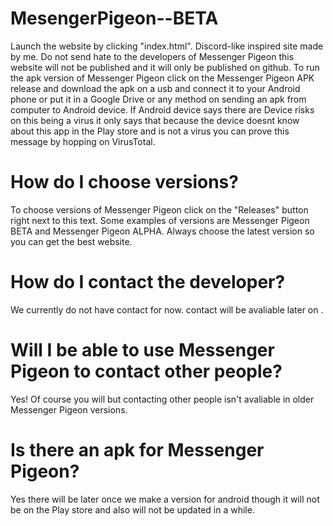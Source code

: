 # MesengerPigeon--BETA
Launch the website by clicking "index.html".
Discord-like inspired site made by me.
Do not send hate to the developers of Messenger Pigeon this website will not be published and it will only be published on github.
To run the apk version of Messenger Pigeon click on the Messenger Pigeon APK release and download the apk on a usb and connect it to your Android phone
or put it in a Google Drive or any method on sending an apk from computer to Android device.
If Android device says there are Device risks on this being a virus it only says that because the device doesnt know about this app in the Play store
and is not a virus you can prove this message by hopping on VirusTotal.

# How do I choose versions?
To choose versions of Messenger Pigeon click on the "Releases" button right next to this text.
Some examples of versions are Messenger Pigeon BETA and Messenger Pigeon ALPHA.
Always choose the latest version so you can get the best website.

# How do I contact the developer?
We currently do not have contact for now.
contact will be avaliable later on .

# Will I be able to use Messenger Pigeon to contact other people?
Yes! Of course you will but contacting other people isn't avaliable in older Messenger Pigeon versions.

# Is there an apk for Messenger Pigeon?
Yes there will be later once we make a version for android though it will not be on the Play store
and also will not be updated in a while.

